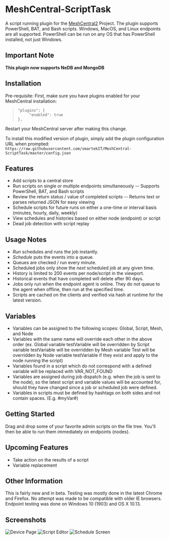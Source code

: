 # MeshCentral-ScriptTask

A script running plugin for the [MeshCentral2](https://github.com/Ylianst/MeshCentral) Project. The plugin supports PowerShell, BAT, and Bash scripts. Windows, MacOS, and Linux endpoints are all supported. PowerShell can be run on any OS that has PowerShell installed, not just Windows.

## Important Note
**This plugin now supports NeDB and MongoDB**

## Installation

 Pre-requisite: First, make sure you have plugins enabled for your MeshCentral installation:
>     "plugins": {
>          "enabled": true
>     },
Restart your MeshCentral server after making this change.

 To install this modified version of plugin, simply add the plugin configuration URL when prompted:
 `https://raw.githubusercontent.com/smartekIT/MeshCentral-ScriptTask/master/config.json`

## Features
- Add scripts to a central store
- Run scripts on single or multiple endpoints simultaneously
-- Supports PowerShell, BAT, and Bash scripts
- Review the return status / value of completed scripts
-- Returns text or parses returned JSON for easy viewing
- Schedule scripts for future runs on either a one-time or interval basis (minutes, hourly, daily, weekly)
- View schedules and histories based on either node (endpoint) or script
- Dead job detection with script replay

## Usage Notes
- *Run* schedules and runs the job instantly.
- *Schedule* puts the events into a queue.
- Queues are checked / run every minute.
- Scheduled jobs only show the *next* scheduled job at any given time.
- History is limited to 200 events per node/script in the viewport.
- Historical events that have completed will delete after 90 days.
- Jobs only run when the endpoint agent is online. They do *not* queue to the agent when offline, then run at the specified time.
- Scripts are cached on the clients and verified via hash at runtime for the latest version.

## Variables
- Variables can be assigned to the following scopes: Global, Script, Mesh, and Node
- Variables with the same name will override each other in the above order (ex. Global variable testVariable will be overridden by Script variable testVariable will be overridden by Mesh variable Test will be overridden by Node variable testVariable if they exist and apply to the node running the script)
- Variables found in a script which do not correspond with a defined variable will be replaced with VAR_NOT_FOUND
- Variables are assigned during job dispatch (e.g. when the job is sent to the node), so the latest script and variable values will be accounted for, should they have changed since a job or scheduled job were defined.
- Variables in scripts must be defined by hashtags on both sides and not contain spaces. (E.g. #myVar#)

## Getting Started
Drag and drop some of your favorite admin scripts on the file tree. You'll then be able to run them immediately on endpoints (nodes).

## Upcoming Features
- Take action on the results of a script
- Variable replacement

## Other Information
This is fairly new and in beta. Testing was mostly done in the latest Chrome and Firefox. No attempt was made to be compatible with older IE browsers. Endpoint testing was done on Windows 10 (1903) and OS X 10.13.

## Screenshots
![Device Page](https://user-images.githubusercontent.com/1929277/71248033-f4519b00-22e7-11ea-9aa6-ef22e0b9fdb2.png)
![Script Editor](https://user-images.githubusercontent.com/1929277/71248034-f4519b00-22e7-11ea-8ab4-ccad3e959a1a.png)
![Schedule Screen](https://user-images.githubusercontent.com/1929277/71248469-e7817700-22e8-11ea-9121-a215de160e0e.png)

